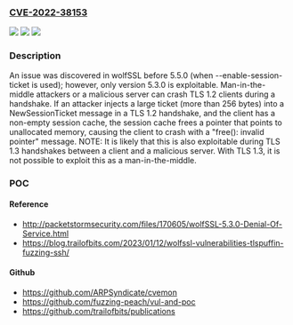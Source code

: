 ### [CVE-2022-38153](https://cve.mitre.org/cgi-bin/cvename.cgi?name=CVE-2022-38153)
![](https://img.shields.io/static/v1?label=Product&message=n%2Fa&color=blue)
![](https://img.shields.io/static/v1?label=Version&message=n%2Fa&color=blue)
![](https://img.shields.io/static/v1?label=Vulnerability&message=n%2Fa&color=brighgreen)

### Description

An issue was discovered in wolfSSL before 5.5.0 (when --enable-session-ticket is used); however, only version 5.3.0 is exploitable. Man-in-the-middle attackers or a malicious server can crash TLS 1.2 clients during a handshake. If an attacker injects a large ticket (more than 256 bytes) into a NewSessionTicket message in a TLS 1.2 handshake, and the client has a non-empty session cache, the session cache frees a pointer that points to unallocated memory, causing the client to crash with a "free(): invalid pointer" message. NOTE: It is likely that this is also exploitable during TLS 1.3 handshakes between a client and a malicious server. With TLS 1.3, it is not possible to exploit this as a man-in-the-middle.

### POC

#### Reference
- http://packetstormsecurity.com/files/170605/wolfSSL-5.3.0-Denial-Of-Service.html
- https://blog.trailofbits.com/2023/01/12/wolfssl-vulnerabilities-tlspuffin-fuzzing-ssh/

#### Github
- https://github.com/ARPSyndicate/cvemon
- https://github.com/fuzzing-peach/vul-and-poc
- https://github.com/trailofbits/publications

